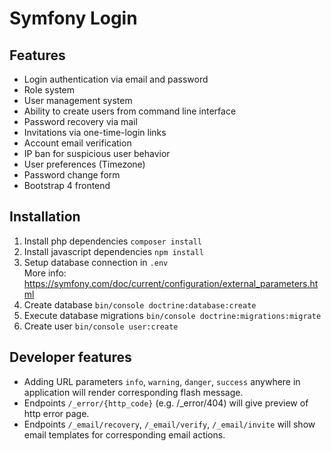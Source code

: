# Symfony Login

## Features
* Login authentication via email and password
* Role system
* User management system
* Ability to create users from command line interface
* Password recovery via mail
* Invitations via one-time-login links
* Account email verification
* IP ban for suspicious user behavior
* User preferences (Timezone)
* Password change form
* Bootstrap 4 frontend

## Installation

1. Install php dependencies `composer install`
2. Install javascript dependencies `npm install`
3. Setup database connection in `.env`<br/>
   More info: https://symfony.com/doc/current/configuration/external_parameters.html
4. Create database `bin/console doctrine:database:create`
5. Execute database migrations `bin/console doctrine:migrations:migrate`
6. Create user `bin/console user:create`

## Developer features
* Adding URL parameters `info`, `warning`, `danger`, `success`
  anywhere in application will render corresponding flash message.
* Endpoints `/_error/{http_code}` (e.g. /_error/404) will give preview of http error page.
* Endpoints `/_email/recovery`, `/_email/verify`, `/_email/invite` will show email templates
  for corresponding email actions.
